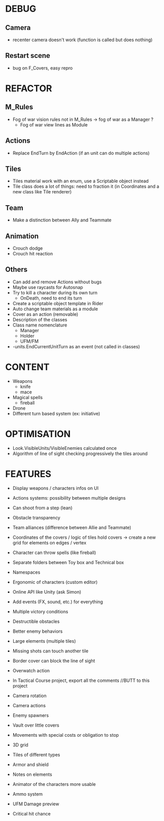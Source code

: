 # DEBUG

## Camera
- recenter camera doesn't work (function is called but does nothing)

## Restart scene
- bug on F_Covers, easy repro

# REFACTOR

## M_Rules
- Fog of war vision rules not in M_Rules -> fog of war as a Manager ?
    - Fog of war view lines as Module

## Actions
- Replace EndTurn by EndAction (if an unit can do multiple actions)

## Tiles
- Tiles material work with an enum, use a Scriptable object instead
- Tile class does a lot of things: need to fraction it (in Coordinates and a new class like Tile renderer)

## Team
- Make a distinction between Ally and Teammate

## Animation
- Crouch dodge
- Crouch hit reaction

## Others
- Can add and remove Actions without bugs
- Maybe use raycasts for Autosnap
- Try to kill a character during its own turn
    - OnDeath, need to end its turn
- Create a scriptable object template in Rider
- Auto change team materials as a module
- Cover as an action (removable)
- Description of the classes
- Class name nomenclature
  - Manager
  - Holder
  - UFM/FM
- -units.EndCurrentUnitTurn as an event (not called in classes)

# CONTENT

- Weapons
  - knife
  - mace
- Magical spells
  - fireball
- Drone
- Different turn based system (ex: initiative)

# OPTIMISATION

- Look.VisibleUnits/VisibleEnemies calculated once
- Algorithm of line of sight checking progressively the tiles around

# FEATURES

- Display weapons / characters infos on UI
- Actions systems: possibility between multiple designs
- Can shoot from a step (lean)

- Obstacle transparency
- Team alliances (difference between Allie and Teammate)
- Coordinates of the covers / logic of tiles hold covers -> create a new grid for elements on edges / vertex
- Character can throw spells (like fireball)
- Separate folders between Toy box and Technical box
- Namespaces
- Ergonomic of characters (custom editor)
- Online API like Unity (ask Simon)
- Add events (FX, sound, etc.) for everything
- Multiple victory conditions
- Destructible obstacles
- Better enemy behaviors
- Large elements (multiple tiles)
- Missing shots can touch another tile
- Border cover can block the line of sight
- Overwatch action
- In Tactical Course project, export all the comments //BUTT to this project
- Camera rotation
- Camera actions
- Enemy spawners
- Vault over little covers
- Movements with special costs or obligation to stop
- 3D grid
- Tiles of different types
- Armor and shield
- Notes on elements
- Animator of the characters more usable
- Ammo system
- UFM Damage preview
- Critical hit chance
